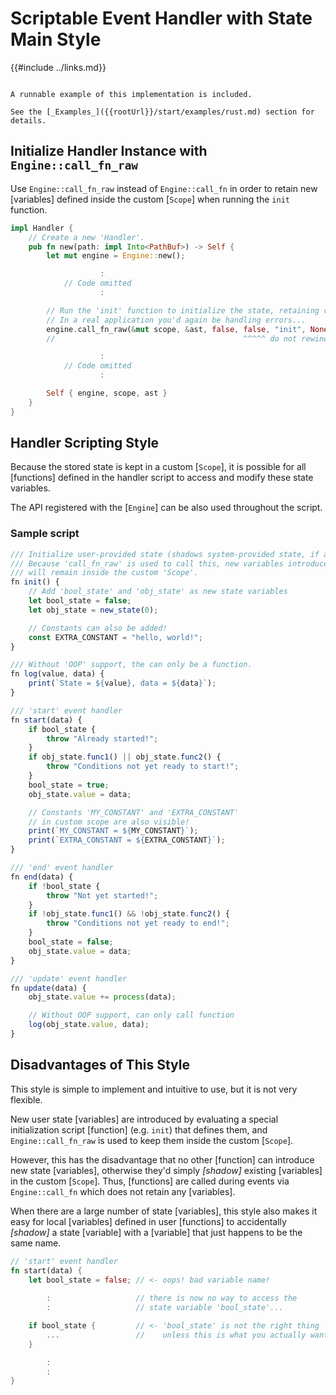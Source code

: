 Scriptable Event Handler with State<br/>Main Style
==================================================

{{#include ../links.md}}


```admonish example

A runnable example of this implementation is included.

See the [_Examples_]({{rootUrl}}/start/examples/rust.md) section for details.
```


Initialize Handler Instance with `Engine::call_fn_raw`
------------------------------------------------------

Use `Engine::call_fn_raw` instead of `Engine::call_fn` in order to retain new [variables] defined
inside the custom [`Scope`] when running the `init` function.

```rust
impl Handler {
    // Create a new 'Handler'.
    pub fn new(path: impl Into<PathBuf>) -> Self {
        let mut engine = Engine::new();

                    :
            // Code omitted
                    :

        // Run the 'init' function to initialize the state, retaining variables.
        // In a real application you'd again be handling errors...
        engine.call_fn_raw(&mut scope, &ast, false, false, "init", None, []).unwrap();
        //                                          ^^^^^ do not rewind scope

                    :
            // Code omitted
                    :

        Self { engine, scope, ast }
    }
}
```


Handler Scripting Style
-----------------------

Because the stored state is kept in a custom [`Scope`], it is possible for all [functions] defined
in the handler script to access and modify these state variables.

The API registered with the [`Engine`] can be also used throughout the script.

### Sample script

```js
/// Initialize user-provided state (shadows system-provided state, if any).
/// Because 'call_fn_raw' is used to call this, new variables introduced
/// will remain inside the custom 'Scope'.
fn init() {
    // Add 'bool_state' and 'obj_state' as new state variables
    let bool_state = false;
    let obj_state = new_state(0);

    // Constants can also be added!
    const EXTRA_CONSTANT = "hello, world!";
}

/// Without 'OOP' support, the can only be a function.
fn log(value, data) {
    print(`State = ${value}, data = ${data}`);
}

/// 'start' event handler
fn start(data) {
    if bool_state {
        throw "Already started!";
    }
    if obj_state.func1() || obj_state.func2() {
        throw "Conditions not yet ready to start!";
    }
    bool_state = true;
    obj_state.value = data;

    // Constants 'MY_CONSTANT' and 'EXTRA_CONSTANT'
    // in custom scope are also visible!
    print(`MY_CONSTANT = ${MY_CONSTANT}`);
    print(`EXTRA_CONSTANT = ${EXTRA_CONSTANT}`);
}

/// 'end' event handler
fn end(data) {
    if !bool_state {
        throw "Not yet started!";
    }
    if !obj_state.func1() && !obj_state.func2() {
        throw "Conditions not yet ready to end!";
    }
    bool_state = false;
    obj_state.value = data;
}

/// 'update' event handler
fn update(data) {
    obj_state.value += process(data);

    // Without OOP support, can only call function
    log(obj_state.value, data);
}
```


Disadvantages of This Style
---------------------------

This style is simple to implement and intuitive to use, but it is not very flexible.

New user state [variables] are introduced by evaluating a special initialization script [function]
(e.g. `init`) that defines them, and `Engine::call_fn_raw` is used to keep them inside the custom [`Scope`].

However, this has the disadvantage that no other [function] can introduce new state [variables],
otherwise they'd simply _[shadow]_ existing [variables] in the custom [`Scope`].  Thus, [functions]
are called during events via `Engine::call_fn` which does not retain any [variables].

When there are a large number of state [variables], this style also makes it easy for local
[variables] defined in user [functions] to accidentally _[shadow]_ a state [variable] with a
[variable] that just happens to be the same name.

```rust
// 'start' event handler
fn start(data) {
    let bool_state = false; // <- oops! bad variable name!
        
        :                   // there is now no way to access the
        :                   // state variable 'bool_state'...

    if bool_state {         // <- 'bool_state' is not the right thing
        ...                 //    unless this is what you actually want
    }

        :
        :
}
```
